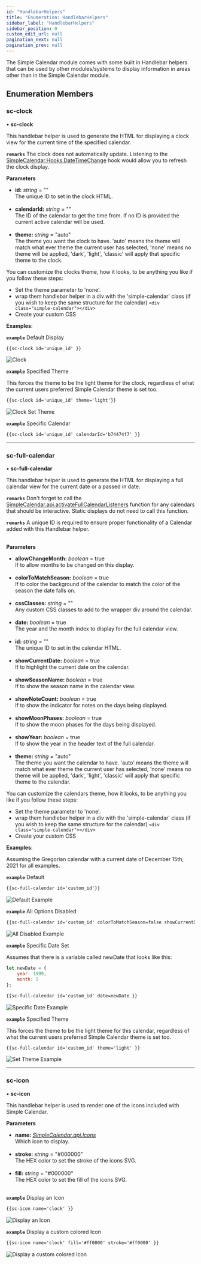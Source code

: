```yaml
---
id: "HandlebarHelpers"
title: "Enumeration: HandlebarHelpers"
sidebar_label: "HandlebarHelpers"
sidebar_position: 0
custom_edit_url: null
pagination_next: null
pagination_prev: null
---
```


The Simple Calendar module comes with some built in Handlebar helpers that can be used by other modules/systems to display information in areas other than in the Simple Calendar module.

## Enumeration Members

### sc-clock

• **sc-clock**

This handlebar helper is used to generate the HTML for displaying a clock view for the current time of the specified calendar.

**`remarks`** The clock does not automatically update. Listening to the [SimpleCalendar.Hooks.DateTimeChange](../namespaces/SimpleCalendar.Hooks.md#datetimechange) hook would allow you to refresh the clock display.

**Parameters**

- **id:** *string* = ""<br/>The unique ID to set in the clock HTML.<br/><br/>
- **calendarId:** *string* = ""<br/>The ID of the calendar to get the time from. If no ID is provided the current active calendar will be used.<br/><br/>
- **theme:** *string* = "auto"<br/>The theme you want the clock to have. 'auto' means the theme will match what ever theme the current user has selected, 'none' means no theme will be applied, 'dark', 'light', 'classic' will apply that specific theme to the clock.

You can customize the clocks theme, how it looks, to be anything you like if you follow these steps:
- Set the theme parameter to 'none'.
- wrap them handlebar helper in a div with the 'simple-calendar' class (if you wish to keep the same structure for the calendar) `<div class="simple-calendar"></div>`
- Create your custom CSS

**Examples**:

**`example`** Default Display
```html
{{sc-clock id='unique_id' }}
```
![Clock](../media/sc-clock-example.png)

**`example`** Specified Theme

This forces the theme to be the light theme for the clock, regardless of what the current users preferred Simple Calendar theme is set too.
```html
{{sc-clock id='unique_id' theme='light'}}
```
![Clock Set Theme](../media/sc-clock-example-set-theme.png)

**`example`** Specific Calendar
```html
{{sc-clock id='unique_id' calendarId='b74474f7' }}
```

___

### sc-full-calendar

• **sc-full-calendar**

This handlebar helper is used to generate the HTML for displaying a full calendar view for the current date or a passed in date.

**`remarks`**
Don't forget to call the [SimpleCalendar.api.activateFullCalendarListeners](../namespaces/SimpleCalendar.api.md#activatefullcalendarlisteners) function for any calendars that should be interactive. Static displays do not need to call this function.

**`remarks`**
A unique ID is required to ensure proper functionality of a Calendar added with this Handlebar helper.
<br/><br/>

**Parameters**

- **allowChangeMonth:** *boolean* = true<br/>If to allow months to be changed on this display.<br/><br/>
- **colorToMatchSeason:** *boolean* = true<br/>If to color the background of the calendar to match the color of the season the date falls on.<br/><br/>
- **cssClasses:** *string* = ""<br/>Any custom CSS classes to add to the wrapper div around the calendar.<br/><br/>
- **date:** *boolean* = true<br/>The year and the month index to display for the full calendar view.<br/><br/>
- **id:** *string* = ""<br/>The unique ID to set in the calendar HTML.<br/><br/>
- **showCurrentDate:** *boolean* = true<br/>If to highlight the current date on the calendar.<br/><br/>
- **showSeasonName:** *boolean* = true<br/>If to show the season name in the calendar view.<br/><br/>
- **showNoteCount:** *boolean* = true<br/>If to show the indicator for notes on the days being displayed.<br/><br/>
- **showMoonPhases:** *boolean* = true<br/>If to show the moon phases for the days being displayed.<br/><br/>
- **showYear:** *boolean* = true<br/>If to show the year in the header text of the full calendar.<br/><br/>
- **theme:** *string* = "auto"<br/>The theme you want the calendar to have. 'auto' means the theme will match what ever theme the current user has selected, 'none' means no theme will be applied, 'dark', 'light', 'classic' will apply that specific theme to the calendar.

You can customize the calendars theme, how it looks, to be anything you like if you follow these steps:
- Set the theme parameter to 'none'.
- wrap them handlebar helper in a div with the 'simple-calendar' class (if you wish to keep the same structure for the calendar) `<div class="simple-calendar"></div>`
- Create your custom CSS

**Examples**:

Assuming the Gregorian calendar with a current date of December 15th, 2021 for all examples.

**`example`** Default
```html
{{sc-full-calendar id='custom_id'}}
```
![Default Example](../media/sc-full-calendar-example-default.png)

**`example`** All Options Disabled
```html
{{sc-full-calendar id='custom_id' colorToMatchSeason=false showCurrentDate=false showSeasonName=false showNoteCount=false showMoonPhases= false showYear=false}}
```
![All Disabled Example](../media/sc-full-calendar-example-all-disabled.png)

**`example`** Specific Date Set

Assumes that there is a variable called newDate that looks like this:
```javascript
let newDate = {
    year: 1999,
    month: 5
};
```
```html
{{sc-full-calendar id='custom_id' date=newDate }}
```
![Specific Date Example](../media/sc-full-calendar-example-set-date.png)

**`example`** Specified Theme

This forces the theme to be the light theme for this calendar, regardless of what the current users preferred Simple Calendar theme is set too.
```html
{{sc-full-calendar id='custom_id' theme='light' }}
```
![Set Theme Example](../media/sc-full-calendar-example-set-theme.png)

___

### sc-icon

• **sc-icon**

This handlebar helper is used to render one of the icons included with Simple Calendar.

**Parameters**

- **name:** *[SimpleCalendar.api.Icons](SimpleCalendar.api.Icons.md)*<br/>Which icon to display.<br/><br/>
- **stroke:** *string* = "#000000"<br/>The HEX color to set the stroke of the icons SVG.<br/><br/>
- **fill:** *string* = "#000000"<br/>The HEX color to set the fill of the icons SVG.<br/><br/>

**`example`** Display an Icon
```html
{{sc-icon name='clock' }}
```
![Display an Icon](../media/sc-icon-example-default.png)

**`example`** Display a custom colored Icon
```html
{{sc-icon name='clock' fill='#ff0000' stroke='#ff0000' }}
```
![Display a custom colored Icon](../media/sc-icon-example-color.png)
